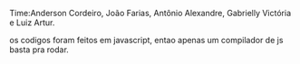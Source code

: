 Time:Anderson Cordeiro, João Farias, Antônio Alexandre, Gabrielly Victória e Luiz Artur.

os codigos foram feitos em javascript, entao apenas um compilador de js basta pra rodar.
